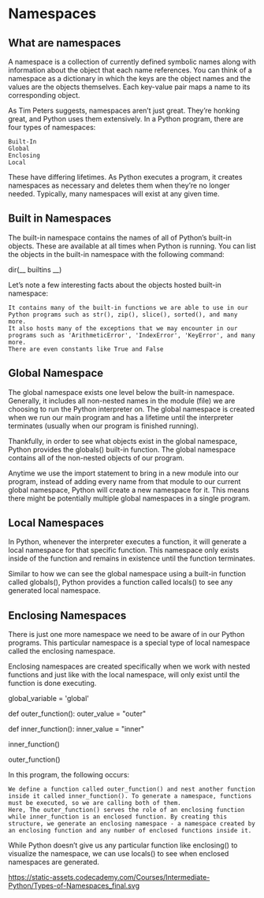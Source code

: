 # Namespaces
## What are namespaces
A namespace is a collection of currently defined symbolic names along with information about the object that each name references. You can think of a namespace as a dictionary in which the keys are the object names and the values are the objects themselves. Each key-value pair maps a name to its corresponding object.

As Tim Peters suggests, namespaces aren’t just great. They’re honking great, and Python uses them extensively. In a Python program, there are four types of namespaces:

    Built-In
    Global
    Enclosing
    Local

These have differing lifetimes. As Python executes a program, it creates namespaces as necessary and deletes them when they’re no longer needed. Typically, many namespaces will exist at any given time.
## Built in Namespaces
The built-in namespace contains the names of all of Python’s built-in objects. These are available at all times when Python is running. You can list the objects in the built-in namespace with the following command:

 dir(__ builtins __)

Let’s note a few interesting facts about the objects hosted built-in namespace:

    It contains many of the built-in functions we are able to use in our Python programs such as str(), zip(), slice(), sorted(), and many more.
    It also hosts many of the exceptions that we may encounter in our programs such as 'ArithmeticError', 'IndexError', 'KeyError', and many more.
    There are even constants like True and False

## Global Namespace
The global namespace exists one level below the built-in namespace. Generally, it includes all non-nested names in the module (file) we are choosing to run the Python interpreter on. The global namespace is created when we run our main program and has a lifetime until the interpreter terminates (usually when our program is finished running).

Thankfully, in order to see what objects exist in the global namespace, Python provides the globals() built-in function. 
The global namespace contains all of the non-nested objects of our program.

Anytime we use the import statement to bring in a new module into our program, instead of adding every name from that module to our current global namespace, Python will create a new namespace for it. This means there might be potentially multiple global namespaces in a single program.

## Local Namespaces
In Python, whenever the interpreter executes a function, it will generate a local namespace for that specific function. This namespace only exists inside of the function and remains in existence until the function terminates.

Similar to how we can see the global namespace using a built-in function called globals(), Python provides a function called locals() to see any generated local namespace.

## Enclosing Namespaces
There is just one more namespace we need to be aware of in our Python programs. This particular namespace is a special type of local namespace called the enclosing namespace.

Enclosing namespaces are created specifically when we work with nested functions and just like with the local namespace, will only exist until the function is done executing.

global_variable = 'global'

def outer_function():
  outer_value = "outer"

  def inner_function():
    inner_value = "inner"

 inner_function()

outer_function()

In this program, the following occurs:

    We define a function called outer_function() and nest another function inside it called inner_function(). To generate a namespace, functions must be executed, so we are calling both of them.
    Here, The outer_function() serves the role of an enclosing function while inner_function is an enclosed function. By creating this structure, we generate an enclosing namespace - a namespace created by an enclosing function and any number of enclosed functions inside it.

While Python doesn’t give us any particular function like enclosing() to visualize the namespace, we can use locals() to see when enclosed namespaces are generated.


https://static-assets.codecademy.com/Courses/Intermediate-Python/Types-of-Namespaces_final.svg
